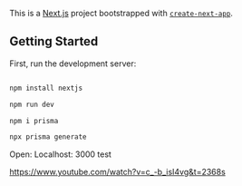 This is a [Next.js](https://nextjs.org/) project bootstrapped with [`create-next-app`](https://github.com/vercel/next.js/tree/canary/packages/create-next-app).

## Getting Started

First, run the development server:

```bash

npm install nextjs

npm run dev

npm i prisma

npx prisma generate

```

Open: Localhost: 3000
test

https://www.youtube.com/watch?v=c_-b_isI4vg&t=2368s

